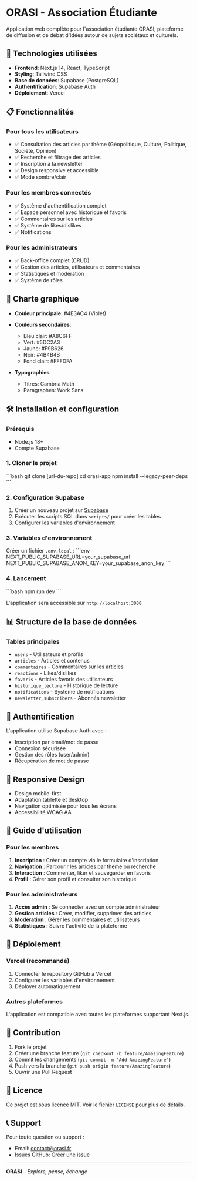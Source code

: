 # ORASI - Association Étudiante

Application web complète pour l'association étudiante ORASI, plateforme de diffusion et de débat d'idées autour de sujets sociétaux et culturels.

## 🚀 Technologies utilisées

- **Frontend**: Next.js 14, React, TypeScript
- **Styling**: Tailwind CSS
- **Base de données**: Supabase (PostgreSQL)
- **Authentification**: Supabase Auth
- **Déploiement**: Vercel

## 📋 Fonctionnalités

### Pour tous les utilisateurs
- ✅ Consultation des articles par thème (Géopolitique, Culture, Politique, Société, Opinion)
- ✅ Recherche et filtrage des articles
- ✅ Inscription à la newsletter
- ✅ Design responsive et accessible
- ✅ Mode sombre/clair

### Pour les membres connectés
- ✅ Système d'authentification complet
- ✅ Espace personnel avec historique et favoris
- ✅ Commentaires sur les articles
- ✅ Système de likes/dislikes
- ✅ Notifications

### Pour les administrateurs
- ✅ Back-office complet (CRUD)
- ✅ Gestion des articles, utilisateurs et commentaires
- ✅ Statistiques et modération
- ✅ Système de rôles

## 🎨 Charte graphique

- **Couleur principale**: #4E3AC4 (Violet)
- **Couleurs secondaires**: 
  - Bleu clair: #A8C6FF
  - Vert: #5DC2A3
  - Jaune: #F9B626
  - Noir: #4B4B4B
  - Fond clair: #FFFDFA

- **Typographies**:
  - Titres: Cambria Math
  - Paragraphes: Work Sans

## 🛠️ Installation et configuration

### Prérequis
- Node.js 18+
- Compte Supabase

### 1. Cloner le projet
\`\`\`bash
git clone [url-du-repo]
cd orasi-app
npm install --legacy-peer-deps
\`\`\`

### 2. Configuration Supabase
1. Créer un nouveau projet sur [Supabase](https://supabase.com)
2. Exécuter les scripts SQL dans `scripts/` pour créer les tables
3. Configurer les variables d'environnement

### 3. Variables d'environnement
Créer un fichier `.env.local` :
\`\`\`env
NEXT_PUBLIC_SUPABASE_URL=your_supabase_url
NEXT_PUBLIC_SUPABASE_ANON_KEY=your_supabase_anon_key
\`\`\`

### 4. Lancement
\`\`\`bash
npm run dev
\`\`\`

L'application sera accessible sur `http://localhost:3000`

## 📊 Structure de la base de données

### Tables principales
- `users` - Utilisateurs et profils
- `articles` - Articles et contenus
- `commentaires` - Commentaires sur les articles
- `reactions` - Likes/dislikes
- `favoris` - Articles favoris des utilisateurs
- `historique_lecture` - Historique de lecture
- `notifications` - Système de notifications
- `newsletter_subscribers` - Abonnés newsletter

## 🔐 Authentification

L'application utilise Supabase Auth avec :
- Inscription par email/mot de passe
- Connexion sécurisée
- Gestion des rôles (user/admin)
- Récupération de mot de passe

## 📱 Responsive Design

- Design mobile-first
- Adaptation tablette et desktop
- Navigation optimisée pour tous les écrans
- Accessibilité WCAG AA

## 🎯 Guide d'utilisation

### Pour les membres
1. **Inscription** : Créer un compte via le formulaire d'inscription
2. **Navigation** : Parcourir les articles par thème ou recherche
3. **Interaction** : Commenter, liker et sauvegarder en favoris
4. **Profil** : Gérer son profil et consulter son historique

### Pour les administrateurs
1. **Accès admin** : Se connecter avec un compte administrateur
2. **Gestion articles** : Créer, modifier, supprimer des articles
3. **Modération** : Gérer les commentaires et utilisateurs
4. **Statistiques** : Suivre l'activité de la plateforme

## 🚀 Déploiement

### Vercel (recommandé)
1. Connecter le repository GitHub à Vercel
2. Configurer les variables d'environnement
3. Déployer automatiquement

### Autres plateformes
L'application est compatible avec toutes les plateformes supportant Next.js.

## 🤝 Contribution

1. Fork le projet
2. Créer une branche feature (`git checkout -b feature/AmazingFeature`)
3. Commit les changements (`git commit -m 'Add AmazingFeature'`)
4. Push vers la branche (`git push origin feature/AmazingFeature`)
5. Ouvrir une Pull Request

## 📄 Licence

Ce projet est sous licence MIT. Voir le fichier `LICENSE` pour plus de détails.

## 📞 Support

Pour toute question ou support :
- Email: contact@orasi.fr
- Issues GitHub: [Créer une issue](https://github.com/orasi/issues)

---

**ORASI** - *Explore, pense, échange*
